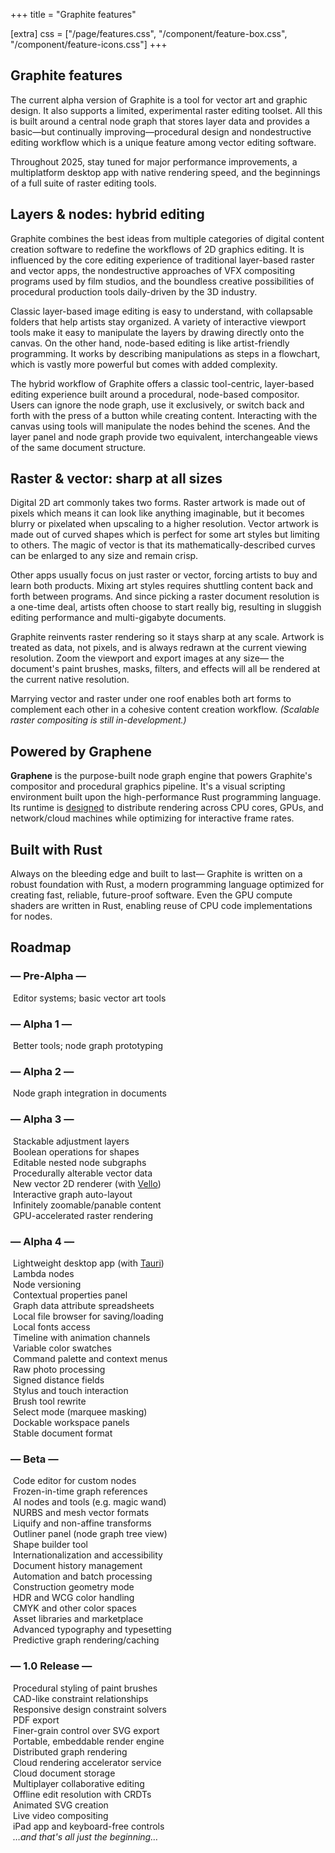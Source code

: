 +++
title = "Graphite features"

[extra]
css = ["/page/features.css", "/component/feature-box.css", "/component/feature-icons.css"]
+++

<section>
<div class="block">

# Graphite features

The current alpha version of Graphite is a tool for vector art and graphic design. It also supports a limited, experimental raster editing toolset. All this is built around a central node graph that stores layer data and provides a basic—but continually improving—procedural design and nondestructive editing workflow which is a unique feature among vector editing software.

Throughout 2025, stay tuned for major performance improvements, a multiplatform desktop app with native rendering speed, and the beginnings of a full suite of raster editing tools.

</div>
</section>

<section>

<div class="diptych">

<div class="block">

## Layers & nodes: hybrid editing

Graphite combines the best ideas from multiple categories of digital content creation software to redefine the workflows of 2D graphics editing. It is influenced by the core editing experience of traditional layer-based raster and vector apps, the nondestructive approaches of VFX compositing programs used by film studios, and the boundless creative possibilities of procedural production tools daily-driven by the 3D industry.

Classic layer-based image editing is easy to understand, with collapsable folders that help artists stay organized. A variety of interactive viewport tools make it easy to manipulate the layers by drawing directly onto the canvas. On the other hand, node-based editing is like artist-friendly programming. It works by describing manipulations as steps in a flowchart, which is vastly more powerful but comes with added complexity.

The hybrid workflow of Graphite offers a classic tool-centric, layer-based editing experience built around a procedural, node-based compositor. Users can ignore the node graph, use it exclusively, or switch back and forth with the press of a button while creating content. Interacting with the canvas using tools will manipulate the nodes behind the scenes. And the layer panel and node graph provide two equivalent, interchangeable views of the same document structure.

</div>
<div class="block">

## Raster & vector: sharp at all sizes

Digital 2D art commonly takes two forms. Raster artwork is made out of pixels which means it can look like anything imaginable, but it becomes blurry or pixelated when upscaling to a higher resolution. Vector artwork is made out of curved shapes which is perfect for some art styles but limiting to others. The magic of vector is that its mathematically-described curves can be enlarged to any size and remain crisp.

Other apps usually focus on just raster or vector, forcing artists to buy and learn both products. Mixing art styles requires shuttling content back and forth between programs. And since picking a raster document resolution is a one-time deal, artists often choose to start really big, resulting in sluggish editing performance and multi-gigabyte documents.

Graphite reinvents raster rendering so it stays sharp at any scale. Artwork is treated as data, not pixels, and is always redrawn at the current viewing resolution. Zoom the viewport and export images at any size— the document's paint brushes, masks, filters, and effects will all be rendered at the current native resolution.

Marrying vector and raster under one roof enables both art forms to complement each other in a cohesive content creation workflow. *(Scalable raster compositing is still in-development.)*

</div>

</div>

</section>

<section>

<div class="diptych">

<div class="block">

## Powered by Graphene

**Graphene** is the purpose-built node graph engine that powers Graphite's compositor and procedural graphics pipeline. It's a visual scripting environment built upon the high-performance Rust programming language. Its runtime is [designed](/blog/distributed-computing-in-the-graphene-runtime/) to distribute rendering across CPU cores, GPUs, and network/cloud machines while optimizing for interactive frame rates.

<!-- Rust programmers may find the following technical details to be of interest. Graphene node graphs are programs built out of reusable Rust functions using Graphite as a visual "code" editor. New nodes and data types can be implemented by writing custom Rust code with a built-in text editor. `no_std` code also gets compiled to GPU compute shaders using [`rust-gpu`](https://github.com/EmbarkStudios/rust-gpu). Each node is independently pre-compiled by `rustc` into portable WASM binaries and linked at runtime. Groups of nodes may be compiled into one unit of execution, utilizing Rust's zero-cost abstractions and optimizations to run with less overhead. And whole node graphs can be compiled into standalone executables for use outside Graphite. -->

</div>
<div class="block">

<!-- ## Proudly written in Rust -->
## Built with Rust

Always on the bleeding edge and built to last— Graphite is written on a robust foundation with Rust, a modern programming language optimized for creating fast, reliable, future-proof software. Even the GPU compute shaders are written in Rust, enabling reuse of CPU code implementations for nodes.

<!-- The underlying node graph engine that computes and renders Graphite documents is called Graphene. The Graphene engine is an extension of the Rust language, acting as a system for chaining together modular functions into useful pipelines with GPU and parallel computation. Artists can harness these powerful capabilities directly in the Graphite editor without touching code. Technical artists and programmers can write reusable Rust functions to extend the capabilities of Graphite and create new nodes to share with the community. -->

</div>

</div>

</section>

<section>
<div class="block">

## Roadmap

<div class="roadmap">
	<div class="feature-icons">
		<!-- Pre-Alpha -->
		<div class="feature-icon complete heading" title="Began February 2021" data-year="2021">
			<h3>— Pre-Alpha —</h3>
		</div>
		<div class="feature-icon complete" title="Development Complete">
			<img class="atlas" style="--atlas-index: 1" src="https://static.graphite.rs/icons/icon-atlas-roadmap__3.png" alt="" />
			<span>Editor systems; basic vector art tools</span>
		</div>
		<!-- Alpha 1 -->
		<div class="feature-icon complete heading" title="Began February 2022" data-year="2022">
			<h3>— Alpha 1 —</h3>
		</div>
		<div class="feature-icon complete" title="Development Complete">
			<img class="atlas" style="--atlas-index: 2" src="https://static.graphite.rs/icons/icon-atlas-roadmap__3.png" alt="" />
			<span>Better tools; node graph prototyping</span>
		</div>
		<!-- Alpha 2 -->
		<div class="feature-icon complete heading" title="Began February 2023" data-year="2023">
			<h3>— Alpha 2 —</h3>
		</div>
		<div class="feature-icon complete" title="Development Complete">
			<img class="atlas" style="--atlas-index: 6" src="https://static.graphite.rs/icons/icon-atlas-roadmap__3.png" alt="" />
			<span>Node graph integration in documents</span>
		</div>
		<!-- Alpha 3 -->
		<div class="feature-icon ongoing heading" title="Began February 2024" data-year="2024">
			<h3>— Alpha 3 —</h3>
		</div>
		<div class="feature-icon complete" title="Development Complete">
			<img class="atlas" style="--atlas-index: 3" src="https://static.graphite.rs/icons/icon-atlas-roadmap__3.png" alt="" />
			<span>Stackable adjustment layers</span>
		</div>
		<div class="feature-icon complete" title="Development Complete">
			<img class="atlas" style="--atlas-index: 51" src="https://static.graphite.rs/icons/icon-atlas-roadmap__3.png" alt="" />
			<span>Boolean operations for shapes</span>
		</div>
		<div class="feature-icon complete" title="Development Complete">
			<img class="atlas" style="--atlas-index: 8" src="https://static.graphite.rs/icons/icon-atlas-roadmap__3.png" alt="" />
			<span>Editable nested node subgraphs</span>
		</div>
		<div class="feature-icon complete" title="Development Complete">
			<img class="atlas" style="--atlas-index: 10" src="https://static.graphite.rs/icons/icon-atlas-roadmap__3.png" alt="" />
			<span>Procedurally alterable vector data</span>
		</div>
		<div class="feature-icon complete" title="Development Complete">
			<img class="atlas" style="--atlas-index: 13" src="https://static.graphite.rs/icons/icon-atlas-roadmap__3.png" alt="" />
			<span>New vector 2D renderer (with <a target="_blank" href="https://github.com/linebender/vello">Vello</a>)</span>
		</div>
		<div class="feature-icon complete" title="Development Complete">
			<img class="atlas" style="--atlas-index: 26" src="https://static.graphite.rs/icons/icon-atlas-roadmap__3.png" alt="" />
			<span>Interactive graph auto-layout</span>
		</div>
		<!-- <div class="feature-icon ongoing" title="Development Ongoing">
			<img class="atlas" style="--atlas-index: 0" src="https://static.graphite.rs/icons/icon-atlas-roadmap__3.png" alt="" />
			<span>Imaginate tool</span>
		</div> -->
		<div class="feature-icon ongoing" title="Development Ongoing">
			<img class="atlas" style="--atlas-index: 14" src="https://static.graphite.rs/icons/icon-atlas-roadmap__3.png" alt="" />
			<span>Infinitely zoomable/panable content</span>
		</div>
		<div class="feature-icon ongoing" title="Development Ongoing">
			<img class="atlas" style="--atlas-index: 12" src="https://static.graphite.rs/icons/icon-atlas-roadmap__3.png" alt="" />
			<span>GPU-accelerated raster rendering</span>
		</div>
		<!-- Alpha 4 -->
		<div class="feature-icon heading" title="Expected to begin February 2025" data-year="Feb. 2025">
			<h3>— Alpha 4 —</h3>
		</div>
		<div class="feature-icon">
			<img class="atlas" style="--atlas-index: 7" src="https://static.graphite.rs/icons/icon-atlas-roadmap__3.png" alt="" />
			<span>Lightweight desktop app (with <a target="_blank" href="https://tauri.app/">Tauri</a>)</span>
		</div>
		<div class="feature-icon">
			<img class="atlas" style="--atlas-index: 8" src="https://static.graphite.rs/icons/icon-atlas-roadmap__3.png" alt="" />
			<span>Lambda nodes</span>
		</div>
		<div class="feature-icon">
			<img class="atlas" style="--atlas-index: 18" src="https://static.graphite.rs/icons/icon-atlas-roadmap__3.png" alt="" />
			<span>Node versioning</span>
		</div>
		<div class="feature-icon">
			<img class="atlas" style="--atlas-index: 40" src="https://static.graphite.rs/icons/icon-atlas-roadmap__3.png" alt="" />
			<span>Contextual properties panel</span>
		</div>
		<div class="feature-icon">
			<img class="atlas" style="--atlas-index: 9" src="https://static.graphite.rs/icons/icon-atlas-roadmap__3.png" alt="" />
			<span>Graph data attribute spreadsheets</span>
		</div>
		<div class="feature-icon">
			<img class="atlas" style="--atlas-index: 54" src="https://static.graphite.rs/icons/icon-atlas-roadmap__3.png" alt="" />
			<span>Local file browser for saving/loading</span>
		</div>
		<div class="feature-icon">
			<img class="atlas" style="--atlas-index: 53" src="https://static.graphite.rs/icons/icon-atlas-roadmap__3.png" alt="" />
			<span>Local fonts access</span>
		</div>
		<div class="feature-icon">
			<img class="atlas" style="--atlas-index: 41" src="https://static.graphite.rs/icons/icon-atlas-roadmap__3.png" alt="" />
			<span>Timeline with animation channels</span>
		</div>
		<div class="feature-icon">
			<img class="atlas" style="--atlas-index: 56" src="https://static.graphite.rs/icons/icon-atlas-roadmap__3.png" alt="" />
			<span>Variable color swatches</span>
		</div>
		<div class="feature-icon">
			<img class="atlas" style="--atlas-index: 52" src="https://static.graphite.rs/icons/icon-atlas-roadmap__3.png" alt="" />
			<span>Command palette and context menus</span>
		</div>
		<div class="feature-icon">
			<img class="atlas" style="--atlas-index: 19" src="https://static.graphite.rs/icons/icon-atlas-roadmap__3.png" alt="" />
			<span>Raw photo processing</span>
		</div>
		<div class="feature-icon">
			<img class="atlas" style="--atlas-index: 57" src="https://static.graphite.rs/icons/icon-atlas-roadmap__3.png" alt="" />
			<span>Signed distance fields</span>
		</div>
		<div class="feature-icon">
			<img class="atlas" style="--atlas-index: 43" src="https://static.graphite.rs/icons/icon-atlas-roadmap__3.png" alt="" />
			<span>Stylus and touch interaction</span>
		</div>
		<div class="feature-icon">
			<img class="atlas" style="--atlas-index: 5" src="https://static.graphite.rs/icons/icon-atlas-roadmap__3.png" alt="" />
			<span>Brush tool rewrite</span>
		</div>
		<div class="feature-icon">
			<img class="atlas" style="--atlas-index: 21" src="https://static.graphite.rs/icons/icon-atlas-roadmap__3.png" alt="" />
			<span>Select mode (marquee masking)</span>
		</div>
		<div class="feature-icon">
			<img class="atlas" style="--atlas-index: 24" src="https://static.graphite.rs/icons/icon-atlas-roadmap__3.png" alt="" />
			<span>Dockable workspace panels</span>
		</div>
		<div class="feature-icon">
			<img class="atlas" style="--atlas-index: 17" src="https://static.graphite.rs/icons/icon-atlas-roadmap__3.png" alt="" />
			<span>Stable document format</span>
		</div>
		<!-- Beta -->
		<div class="feature-icon heading">
			<h3>— Beta —</h3>
		</div>
		<div class="feature-icon">
			<img class="atlas" style="--atlas-index: 16" src="https://static.graphite.rs/icons/icon-atlas-roadmap__3.png" alt="" />
			<span>Code editor for custom nodes</span>
		</div>
		<div class="feature-icon">
			<img class="atlas" style="--atlas-index: 22" src="https://static.graphite.rs/icons/icon-atlas-roadmap__3.png" alt="" />
			<span>Frozen-in-time graph references</span>
		</div>
		<div class="feature-icon">
			<img class="atlas" style="--atlas-index: 49" src="https://static.graphite.rs/icons/icon-atlas-roadmap__3.png" alt="" />
			<span>AI nodes and tools (e.g. magic wand)</span>
		</div>
		<div class="feature-icon">
			<img class="atlas" style="--atlas-index: 48" src="https://static.graphite.rs/icons/icon-atlas-roadmap__3.png" alt="" />
			<span>NURBS and mesh vector formats</span>
		</div>
		<div class="feature-icon">
			<img class="atlas" style="--atlas-index: 25" src="https://static.graphite.rs/icons/icon-atlas-roadmap__3.png" alt="" />
			<span>Liquify and non-affine transforms</span>
		</div>
		<div class="feature-icon">
			<img class="atlas" style="--atlas-index: 4" src="https://static.graphite.rs/icons/icon-atlas-roadmap__3.png" alt="" />
			<span>Outliner panel (node graph tree view)</span>
		</div>
		<div class="feature-icon">
			<img class="atlas" style="--atlas-index: 50" src="https://static.graphite.rs/icons/icon-atlas-roadmap__3.png" alt="" />
			<span>Shape builder tool</span>
		</div>
		<div class="feature-icon">
			<img class="atlas" style="--atlas-index: 23" src="https://static.graphite.rs/icons/icon-atlas-roadmap__3.png" alt="" />
			<span>Internationalization and accessibility</span>
		</div>
		<div class="feature-icon">
			<img class="atlas" style="--atlas-index: 18" src="https://static.graphite.rs/icons/icon-atlas-roadmap__3.png" alt="" />
			<span>Document history management</span>
		</div>
		<div class="feature-icon">
			<img class="atlas" style="--atlas-index: 27" src="https://static.graphite.rs/icons/icon-atlas-roadmap__3.png" alt="" />
			<span>Automation and batch processing</span>
		</div>
		<div class="feature-icon">
			<img class="atlas" style="--atlas-index: 28" src="https://static.graphite.rs/icons/icon-atlas-roadmap__3.png" alt="" />
			<span>Construction geometry mode</span>
		</div>
		<div class="feature-icon">
			<img class="atlas" style="--atlas-index: 33" src="https://static.graphite.rs/icons/icon-atlas-roadmap__3.png" alt="" />
			<span>HDR and WCG color handling</span>
		</div>
		<div class="feature-icon">
			<img class="atlas" style="--atlas-index: 55" src="https://static.graphite.rs/icons/icon-atlas-roadmap__3.png" alt="" />
			<span>CMYK and other color spaces</span>
		</div>
		<div class="feature-icon">
			<img class="atlas" style="--atlas-index: 34" src="https://static.graphite.rs/icons/icon-atlas-roadmap__3.png" alt="" />
			<span>Asset libraries and marketplace</span>
		</div>
		<div class="feature-icon">
			<img class="atlas" style="--atlas-index: 31" src="https://static.graphite.rs/icons/icon-atlas-roadmap__3.png" alt="" />
			<span>Advanced typography and typesetting</span>
		</div>
		<div class="feature-icon">
			<img class="atlas" style="--atlas-index: 35" src="https://static.graphite.rs/icons/icon-atlas-roadmap__3.png" alt="" />
			<span>Predictive graph rendering/caching</span>
		</div>
		<!-- 1.0 Release -->
		<div class="feature-icon heading">
			<h3>— 1.0 Release —</h3>
		</div>
		<div class="feature-icon">
			<img class="atlas" style="--atlas-index: 20" src="https://static.graphite.rs/icons/icon-atlas-roadmap__3.png" alt="" />
			<span>Procedural styling of paint brushes</span>
		</div>
		<div class="feature-icon">
			<img class="atlas" style="--atlas-index: 29" src="https://static.graphite.rs/icons/icon-atlas-roadmap__3.png" alt="" />
			<span>CAD-like constraint relationships</span>
		</div>
		<div class="feature-icon">
			<img class="atlas" style="--atlas-index: 30" src="https://static.graphite.rs/icons/icon-atlas-roadmap__3.png" alt="" />
			<span>Responsive design constraint solvers</span>
		</div>
		<div class="feature-icon">
			<img class="atlas" style="--atlas-index: 32" src="https://static.graphite.rs/icons/icon-atlas-roadmap__3.png" alt="" />
			<span>PDF export</span>
		</div>
		<div class="feature-icon">
			<img class="atlas" style="--atlas-index: 11" src="https://static.graphite.rs/icons/icon-atlas-roadmap__3.png" alt="" />
			<span>Finer-grain control over SVG export</span>
		</div>
		<div class="feature-icon">
			<img class="atlas" style="--atlas-index: 45" src="https://static.graphite.rs/icons/icon-atlas-roadmap__3.png" alt="" />
			<span>Portable, embeddable render engine</span>
		</div>
		<div class="feature-icon">
			<img class="atlas" style="--atlas-index: 36" src="https://static.graphite.rs/icons/icon-atlas-roadmap__3.png" alt="" />
			<span>Distributed graph rendering</span>
		</div>
		<div class="feature-icon">
			<img class="atlas" style="--atlas-index: 15" src="https://static.graphite.rs/icons/icon-atlas-roadmap__3.png" alt="" />
			<span>Cloud rendering accelerator service</span>
		</div>
		<div class="feature-icon">
			<img class="atlas" style="--atlas-index: 37" src="https://static.graphite.rs/icons/icon-atlas-roadmap__3.png" alt="" />
			<span>Cloud document storage</span>
		</div>
		<div class="feature-icon">
			<img class="atlas" style="--atlas-index: 38" src="https://static.graphite.rs/icons/icon-atlas-roadmap__3.png" alt="" />
			<span>Multiplayer collaborative editing</span>
		</div>
		<div class="feature-icon">
			<img class="atlas" style="--atlas-index: 39" src="https://static.graphite.rs/icons/icon-atlas-roadmap__3.png" alt="" />
			<span>Offline edit resolution with CRDTs</span>
		</div>
		<div class="feature-icon">
			<img class="atlas" style="--atlas-index: 46" src="https://static.graphite.rs/icons/icon-atlas-roadmap__3.png" alt="" />
			<span>Animated SVG creation</span>
		</div>
		<div class="feature-icon">
			<img class="atlas" style="--atlas-index: 42" src="https://static.graphite.rs/icons/icon-atlas-roadmap__3.png" alt="" />
			<span>Live video compositing</span>
		</div>
		<div class="feature-icon">
			<img class="atlas" style="--atlas-index: 44" src="https://static.graphite.rs/icons/icon-atlas-roadmap__3.png" alt="" />
			<span>iPad app and keyboard-free controls</span>
		</div>
		<div class="feature-icon">
			<img class="atlas" style="--atlas-index: 47" src="https://static.graphite.rs/icons/icon-atlas-roadmap__3.png" alt="" />
			<span><em>…and that's all just the beginning…</em></span>
		</div>
	</div>
</div>

</div>
</section>
